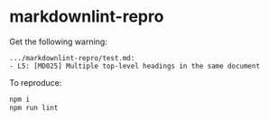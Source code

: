 # markdownlint-repro

Get the following warning:

```
.../markdownlint-repro/test.md:
- L5: [MD025] Multiple top-level headings in the same document
```

To reproduce:

```sh
npm i
npm run lint
```
